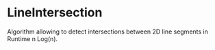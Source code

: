 # LineIntersection
Algorithm allowing to detect intersections between 2D line segments in Runtime n Log(n).
